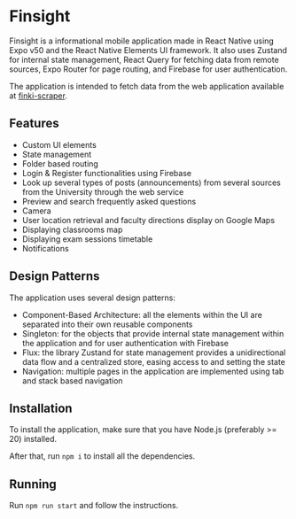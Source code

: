# Finsight

Finsight is a informational mobile application made in React Native using Expo v50 and the React Native Elements UI framework. It also uses Zustand for internal state management, React Query for fetching data from remote sources, Expo Router for page routing, and Firebase for user authentication.

The application is intended to fetch data from the web application available at [finki-scraper](https://github.com/Delemangi/finki-scraper).

## Features

- Custom UI elements
- State management
- Folder based routing
- Login & Register functionalities using Firebase
- Look up several types of posts (announcements) from several sources from the University through the web service
- Preview and search frequently asked questions
- Camera
- User location retrieval and faculty directions display on Google Maps
- Displaying classrooms map
- Displaying exam sessions timetable
- Notifications

## Design Patterns

The application uses several design patterns:

- Component-Based Architecture: all the elements within the UI are separated into their own reusable components
- Singleton: for the objects that provide internal state management within the application and for user authentication with Firebase
- Flux: the library Zustand for state management provides a unidirectional data flow and a centralized store, easing access to and setting the state
- Navigation: multiple pages in the application are implemented using tab and stack based navigation

## Installation

To install the application, make sure that you have Node.js (preferably >= 20) installed.

After that, run `npm i` to install all the dependencies.

## Running

Run `npm run start` and follow the instructions.
